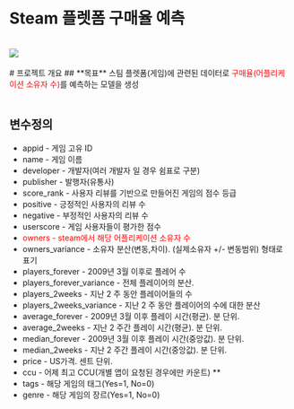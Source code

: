 # Steam 플렛폼 구매율 예측<br>
<br>
<img src = 'http://images.vg247.com/current//2011/04/steam1.jpg'><br>
<br>
# 프로젝트 개요
## **목표**
스팀 플렛폼(게임)에 관련된 데이터로 <span style="color:red">구매율(어플리케이션 소유자 수)</span>를 예측하는 모델을 생성<br>
<br>

## **변수정의**

  * appid - 게임 고유 ID
  * name - 게임 이름
  * developer - 개발자(여러 개발자 일 경우 쉼표로 구분)
  * publisher - 발행자(유통사)
  * score_rank - 사용자 리뷰를 기반으로 만들어진 게임의 점수 등급
  * positive - 긍정적인 사용자의 리뷰 수
  * negative - 부정적인 사용자의 리뷰 수
  * userscore - 게임 사용자들이 평가한 점수
  * <span style="color:red">owners - steam에서 해당 어플리케이션 소유자 수</span>
  * owners_variance - 소유자 분산(변동,차이). (실제소유자 +/- 변동범위) 형태로 표기
  * players_forever - 2009년 3월 이후로 플레어 수
  * players_forever_variance - 전체 플레이어의 분산.
  * players_2weeks - 지난 2 주 동안 플레이어들의 수
  * players_2weeks_variance - 지난 2 주 동안 플레이어의 수에 대한 분산
  * average_forever - 2009년 3월 이후 플레이 시간(평균). 분 단위.
  * average_2weeks - 지난 2 주간 플레이 시간(평균). 분 단위.
  * median_forever - 2009년 3월 이후 플레이 시간(중앙값). 분 단위.
  * median_2weeks - 지난 2 주간 플레이 시간(중앙값). 분 단위. 
  * price - US가격. 센트 단위.
  * ccu - 어제 최고 CCU(개별 앱이 요청된 경우에만 카운트) **
  * tags - 해당 게임의 태그(Yes=1, No=0)
  * genre - 해당 게임의 장르(Yes=1, No=0)
